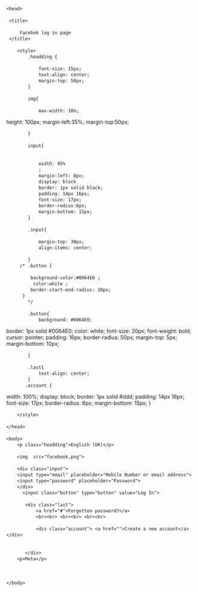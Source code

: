 <!DOCTYPE HTML>
<html>
    
    <head>
     
     <title>
         
         Facebok log in page
     </title>  
        
        <style>
            .headding {
                
                font-size: 15px;
                text-align: center;
                margin-top: 50px;
            }
            
            img{
                
                max-width: 10℅;
  height: 100px;
  margin-left:35%;
  margin-top:50px;
                
            }
            
            input{
                
                
                width: 95%
                ;
                margin-left: 8px;
                display: block
                border: 1px solid black;
                padding: 14px 16px;
                font-size: 17px;
                border-redius:6px;
                margin-bottom: 15px;
            }
            
            .input{
                
                margin-top: 30px;
                align-items: center;
                
            }
         /* .button {
             
             background-color:#0064E0 ; 
              color:white ;
             border-start-end-radius: 10px;
          }
            */
            
            .button{
                background: #0064E0;
  border: 1px solid #0064E0;
  color: white;
  font-size: 20px;
  font-weight: bold;
  cursor: pointer;
  padding: 16px;
  border-radius: 50px;
  margin-top: 5px;
  margin-bottom: 10px;
                
            }
            
            .last{
                text-align: center;
            }
           .account {
  width: 100%;
  display: block;
  border: 1px solid #ddd;
  padding: 14px 16px;
  font-size: 17px;
  border-radius: 6px;
  margin-bottom: 15px;
}


 
        </style>
        
    </head>
    
    <body>
        <p class="headding">English (UK)</p>
        
        <img  src="facebook.png">
        
        <div class="input">
        <input type="email" placeholder="Mobile Number or email address">
        <input type="password" placeholder="Password">
        </div>
          <input class="button" type="button" value="Log In">
          
           <div class="last">
               <a href="#">Forgotten password?</a>
               <br><br> <br><br> <br><br>
             
               <div class="account"> <a href="">Create a new account</a></div>
        
               
           </div>  
        <p>Meta</p>
        
      
   
    </body>
    
    
    
    
</html>
